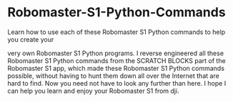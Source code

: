 # Robomaster-S1-Python-Commands
Learn how to use each of these Robomaster S1 Python commands to help you create your

very own Robomaster S1 Python programs. I reverse engineered all these Robomaster S1
Python commands from the SCRATCH BLOCKS part of the Robomaster S1 app, which made these
Robomaster S1 Python commands possible, without having to hunt them down all over the
Internet that are hard to find. Now you need not have to look any further than here.
I hope I can help you learn and enjoy your Robomaster S1 from dji.
